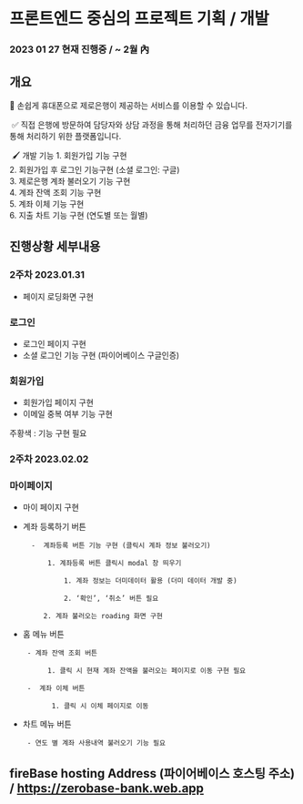 
#    프론트엔드 중심의 프로젝트 기획 / 개발

###    2023 01 27 현재 진행중 / ~ 2월 內

## 개요

🏧 손쉽게 휴대폰으로 제로은행이 제공하는 서비스를 이용할 수 있습니다.  

 ✅ 직접 은행에 방문하여 담당자와 상담 과정을 통해 처리하던 금융 업무를 전자기기를 통해 
     처리하기 위한 플랫폼입니다.  

 🖌️ 개발 기능 
    1. 회원가입 기능 구현 <br>
    2. 회원가입 후 로그인  기능구현 (소셜 로그인: 구글) <br>
    3. 제로은행 계좌 불러오기 기능 구현 <br>
    4. 계좌 잔액 조회 기능 구현 <br>
    5. 계좌 이체 기능 구현 <br>
    6. 지출 차트 기능 구현 (연도별 또는 월별) <br>

## 진행상황 세부내용


### 2주차 2023.01.31

- 페이지 로딩화면 구현

### 로그인

- 로그인 페이지 구현
- 소셜 로그인 기능 구현 (파이어베이스 구글인증)

### 회원가입

- 회원가입 페이지 구현
- 이메일 중복 여부 기능 구현

주황색 : 기능 구현 필요

### 2주차 2023.02.02

### 마이페이지

- 마이 페이지 구현
- 계좌 등록하기 버튼

        -  계좌등록 버튼 기능 구현 (클릭시 계좌 정보 불러오기)

            1. 계좌등록 버튼 클릭시 modal 창 띄우기 

                1. 계좌 정보는 더미데이터 활용 (더미 데이터 개발 중)

                2. ‘확인’, ‘취소’ 버튼 필요

           2. 계좌 불러오는 roading 화면 구현

- 홈 메뉴 버튼

       - 계좌 잔액 조회 버튼 

            1. 클릭 시 현재 계좌 잔액을 불러오는 페이지로 이동 구현 필요

       -  계좌 이체 버튼

             1. 클릭 시 이체 페이지로 이동

- 차트 메뉴 버튼

       - 연도 별 계좌 사용내역 불러오기 기능 필요

## fireBase hosting Address (파이어베이스 호스팅 주소) / https://zerobase-bank.web.app
